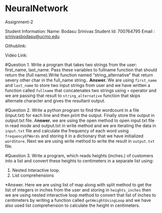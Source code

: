 # NeuralNetwork
 Assignment-2

 Student Information: 
 Name: Bodasu Srinivas
 Student Id: 700764795
 Email : srinivasbodasu@ucmo.edu

 Githublink: 

 Video Link: 

#Question 1. Write a program that takes two strings from the user: first_name, last_name. Pass these variables to fullname function that should return the (full name).Write function named “string_alternative” that return severy other char in the full_name string..
**Answer.** We are using `first_name` and `last_name` to store two input strings from user and we have written a function called `fullname` that concatenates two strings using `+` operator and we are passing that result to `string_alternative` function that skips alternate character and gives the resultant output.

#Question 2. Write a python program to find the wordcount in a file (input.txt) for each line and then print the output. Finally store the output in output.txt file.
A**nswer.** we are using the open method to open input.txt file in read mode and output.txt in write method and we are iterating the data in `input.txt` file and calculate the frequency of each word using `frequencyOfWords` and storing it in a dictionary that we have initialized `wordStore`. Next we are using write method to write the result in `output.txt` file.

#Question 3. Write a program, which reads heights (inches.) of customers into a list and convert these heights to centimeters in a separate list using:
1) Nested Interactive loop.
2) List comprehensions

*Answer. Here we are using list of map along with split method to get the list of integers in inches from the user and storing in `heights_inches` then we are using nested interactive loop method to convert that list of inches to centimeters by writing a function called 
`getHeightUsingLoop` and we have also used list comprehension to calculate the height in centimeters.



